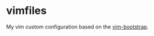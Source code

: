 vimfiles
========

My vim custom configuration based on the [vim-bootstrap](https://github.com/avelino/vim-bootstrap).

